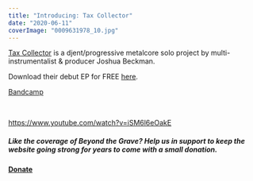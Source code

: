 ```yaml
---
title: "Introducing: Tax Collector"
date: "2020-06-11"
coverImage: "0009631978_10.jpg"
---
```


[Tax Collector](https://web.facebook.com/taxcollectortunes/) is a djent/progressive metalcore solo project by multi-instrumentalist & producer Joshua Beckman.

Download their debut EP for FREE [here](https://taxcollectortunes.bandcamp.com/album/believing-is-seeing).

[Bandcamp](https://taxcollectortunes.bandcamp.com/?fbclid=IwAR0yu5PINm4hEUxJfnVNBAS_cxgW_j1iqHQIFivMlqeEbRjd6ShdQ00g-yw) 

 

https://www.youtube.com/watch?v=iSM6l6eOakE

##### Like the coverage of Beyond the Grave? Help us in support to keep the website going strong for years to come with a small donation.

#### [Donate](https://paypal.me/beyondthegrave777?locale.x=en_US)
